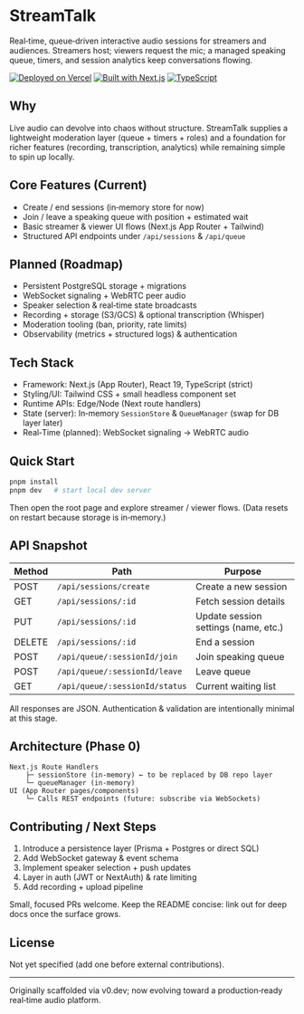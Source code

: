 # StreamTalk

Real‑time, queue‑driven interactive audio sessions for streamers and audiences. Streamers host; viewers request the mic; a managed speaking queue, timers, and session analytics keep conversations flowing.

[![Deployed on Vercel](https://img.shields.io/badge/Deploy-Vercel-black?logo=vercel)](#) 
[![Built with Next.js](https://img.shields.io/badge/Next.js-15+-black?logo=next.js)](#) 
[![TypeScript](https://img.shields.io/badge/TypeScript-Strict-blue?logo=typescript)](#)

## Why
Live audio can devolve into chaos without structure. StreamTalk supplies a lightweight moderation layer (queue + timers + roles) and a foundation for richer features (recording, transcription, analytics) while remaining simple to spin up locally.

## Core Features (Current)
- Create / end sessions (in‑memory store for now)
- Join / leave a speaking queue with position + estimated wait
- Basic streamer & viewer UI flows (Next.js App Router + Tailwind)
- Structured API endpoints under `/api/sessions` & `/api/queue`

## Planned (Roadmap)
- Persistent PostgreSQL storage + migrations
- WebSocket signaling + WebRTC peer audio
- Speaker selection & real‑time state broadcasts
- Recording + storage (S3/GCS) & optional transcription (Whisper)
- Moderation tooling (ban, priority, rate limits)
- Observability (metrics + structured logs) & authentication

## Tech Stack
- Framework: Next.js (App Router), React 19, TypeScript (strict)
- Styling/UI: Tailwind CSS + small headless component set
- Runtime APIs: Edge/Node (Next route handlers)
- State (server): In‑memory `SessionStore` & `QueueManager` (swap for DB layer later)
- Real‑Time (planned): WebSocket signaling → WebRTC audio

## Quick Start
```bash
pnpm install
pnpm dev   # start local dev server
```
Then open the root page and explore streamer / viewer flows. (Data resets on restart because storage is in‑memory.)

## API Snapshot
| Method | Path | Purpose |
|--------|------|---------|
| POST | `/api/sessions/create` | Create a new session |
| GET  | `/api/sessions/:id` | Fetch session details |
| PUT  | `/api/sessions/:id` | Update session settings (name, etc.) |
| DELETE | `/api/sessions/:id` | End a session |
| POST | `/api/queue/:sessionId/join` | Join speaking queue |
| POST | `/api/queue/:sessionId/leave` | Leave queue |
| GET  | `/api/queue/:sessionId/status` | Current waiting list |

All responses are JSON. Authentication & validation are intentionally minimal at this stage.

## Architecture (Phase 0)
```
Next.js Route Handlers
	├─ sessionStore (in-memory) ← to be replaced by DB repo layer
	└─ queueManager (in-memory)
UI (App Router pages/components)
	└─ Calls REST endpoints (future: subscribe via WebSockets)
```

## Contributing / Next Steps
1. Introduce a persistence layer (Prisma + Postgres or direct SQL)
2. Add WebSocket gateway & event schema
3. Implement speaker selection + push updates
4. Layer in auth (JWT or NextAuth) & rate limiting
5. Add recording + upload pipeline

Small, focused PRs welcome. Keep the README concise: link out for deep docs once the surface grows.

## License
Not yet specified (add one before external contributions).

---
Originally scaffolded via v0.dev; now evolving toward a production‑ready real‑time audio platform.
